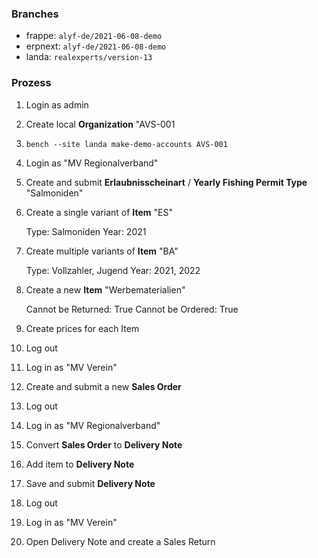 
### Branches

- frappe: `alyf-de/2021-06-08-demo`
- erpnext: `alyf-de/2021-06-08-demo`
- landa: `realexperts/version-13`

### Prozess

1. Login as admin
2. Create local **Organization** "AVS-001
3. `bench --site landa make-demo-accounts AVS-001`
4. Login as "MV Regionalverband"
5. Create and submit **Erlaubnisscheinart** / **Yearly Fishing Permit Type** "Salmoniden"
6. Create a single variant of **Item** "ES"

    Type: Salmoniden
    Year: 2021

7. Create multiple variants of **Item** "BA"

    Type: Vollzahler, Jugend
    Year: 2021, 2022

8. Create a new **Item** "Werbematerialien"

    Cannot be Returned: True
    Cannot be Ordered: True

9. Create prices for each Item
10. Log out
11. Log in as "MV Verein"
12. Create and submit a new **Sales Order**
13. Log out
14. Log in as "MV Regionalverband"
15. Convert **Sales Order** to **Delivery Note**
16. Add item to **Delivery Note**
17. Save and submit **Delivery Note**
18. Log out
19. Log in as "MV Verein"
20. Open Delivery Note and create a Sales Return
